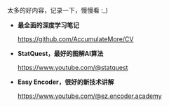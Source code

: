 太多的好内容，记录一下，慢慢看 :_)

-  **最全面的深度学习笔记**
  
    https://github.com/AccumulateMore/CV

-  **StatQuest，最好的图解AI算法**

    https://www.youtube.com/@statquest

-  **Easy Encoder，很好的新技术讲解**

     https://www.youtube.com/@ez.encoder.academy
